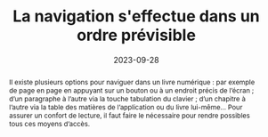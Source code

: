 ---
N: '162'
Rubrique: Navigation
title: La navigation s'effectue dans un ordre prévisible
detail: ""
abstract: "Il existe plusieurs options pour naviguer dans un livre numérique&nbsp;: par exemple de page en page en appuyant sur un bouton ou à un endroit précis de l’écran ; d’un paragraphe à l’autre via la touche tabulation du clavier ; d’un chapitre à l’autre via la table des matières de l’application ou du livre lui-même... Pour assurer un confort de lecture, il faut faire le nécessaire pour rendre possibles tous ces moyens d’accès."
categories: [" Navigation"]
agrege: O4162-E054
opquast: '4 162'
indiceebook: '54'
description: "Règle n° 054"
before: "053"
weight: "054"
after: "055"
actif: '1'
layout: rules
date: 2023-09-28
tags: ["", ""]
objectif: ["Faciliter la navigation, quel que soit le terminal ou le moyen d’accès", "Améliorer l’accessibilité des contenus aux lectrices et lecteurs handicapées"]
Meo: ["Ordonner logiquement les contenus", "Fournir une table des matières pour l’utilisation machine", "Si possible, fournir une table des matières pour une utilisation humaine directe"]
Controle: ["Contrôler l’ordre logique du document, notamment via une navigation clavier", "Contrôler la présence d’une table des matière dans l’appareil de lecture"]
epubcheck: 
ace: 
humancheck: true
Source: ["Opquast"]
Referentiel: [""]
steps: ["Conception", "Développement", "Fabrication"]
Pertinence: 1
---